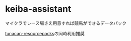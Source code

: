 # keiba-assistant
マイクラでレース場さえ用意すれば競馬ができるデータパック

[tunacan-resourcepacks](https://github.com/tunakaniri/tunacan-resourcepacks/)の同時利用推奨

